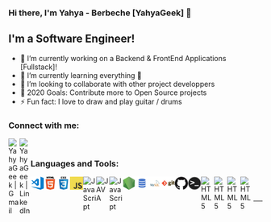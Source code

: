 ### Hi there, I'm Yahya - Berbeche [YahyaGeek] 👋

## I'm a Software Engineer!
- 🔭 I’m currently working on a Backend & FrontEnd Applications [Fullstack]!
- 🌱 I’m currently learning everything 🤣
- 👯 I’m looking to collaborate with other project developpers
- 🥅 2020 Goals: Contribute more to Open Source projects
- ⚡ Fun fact: I love to draw and play guitar / drums

### Connect with me:


[<img align="left" alt="YahyaGeek | Gmail" width="22px" src="https://image.flaticon.com/icons/svg/60/60543.svg" />][gmail]

[<img align="left" alt="YahyaGeek | LinkedIn" width="22px" src="https://cdn.jsdelivr.net/npm/simple-icons@v3/icons/linkedin.svg" />][linkedin]


<br />

### Languages and Tools:

<img align="left" alt="Visual Studio Code" width="26px" src="https://raw.githubusercontent.com/github/explore/80688e429a7d4ef2fca1e82350fe8e3517d3494d/topics/visual-studio-code/visual-studio-code.png" />
<img align="left" alt="HTML5" width="26px" src="https://raw.githubusercontent.com/github/explore/80688e429a7d4ef2fca1e82350fe8e3517d3494d/topics/html/html.png" />
<img align="left" alt="CSS3" width="26px" src="https://raw.githubusercontent.com/github/explore/80688e429a7d4ef2fca1e82350fe8e3517d3494d/topics/css/css.png" />

<img align="left" alt="JavaScript" width="26px" src="https://raw.githubusercontent.com/github/explore/80688e429a7d4ef2fca1e82350fe8e3517d3494d/topics/javascript/javascript.png" />


<img align="left" alt="JavaScript" width="26px" src="https://cdn.iconscout.com/icon/free/png-256/php-99-1175127.png" />

<img align="left" alt="JAVA" width="26px" src="https://upload.wikimedia.org/wikipedia/fr/2/2e/Java_Logo.svg" />


<img align="left" alt="JavaScript" width="26px" src="http://blog.agilethinking.pro/wp-content/uploads/2017/12/java_ee.jpg" />

<img align="left" alt="Node.js" width="26px" src="https://raw.githubusercontent.com/github/explore/80688e429a7d4ef2fca1e82350fe8e3517d3494d/topics/nodejs/nodejs.png" />

<img align="left" alt="SQL" width="26px" src="https://raw.githubusercontent.com/github/explore/80688e429a7d4ef2fca1e82350fe8e3517d3494d/topics/sql/sql.png" />
<img align="left" alt="MySQL" width="26px" src="https://raw.githubusercontent.com/github/explore/80688e429a7d4ef2fca1e82350fe8e3517d3494d/topics/mysql/mysql.png" />


<img align="left" alt="Git" width="26px" src="https://raw.githubusercontent.com/github/explore/80688e429a7d4ef2fca1e82350fe8e3517d3494d/topics/git/git.png" />
<img align="left" alt="GitHub" width="26px" src="https://raw.githubusercontent.com/github/explore/78df643247d429f6cc873026c0622819ad797942/topics/github/github.png" />
<img align="left" alt="HTML5" width="26px" src="https://raw.githubusercontent.com/github/explore/80688e429a7d4ef2fca1e82350fe8e3517d3494d/topics/terminal/terminal.png" />

<img align="left" alt="HTML5" width="26px" src="https://cdn.worldvectorlogo.com/logos/spring-3.svg" />

<img align="left" alt="HTML5" width="26px" src="http://3.bp.blogspot.com/-LbJCFME6Ya8/VAwzHuhqoZI/AAAAAAAAEZQ/CuUGGiMwat8/s1600/spring-boot-project-logo.png" />


<img align="left" alt="HTML5" width="26px" src="https://university.itametis.com/website/files/images/logos/apache-maven.png" />


<img align="left" alt="HTML5" width="26px" src="https://upload.wikimedia.org/wikipedia/commons/thumb/c/cf/Angular_full_color_logo.svg/langfr-220px-Angular_full_color_logo.svg.png" />

<br />
<br />


---

[gmail]: mailto:yberbeche@gmail.com
[linkedin]: https://www.linkedin.com/in/yahya-berbeche-227a70197/
